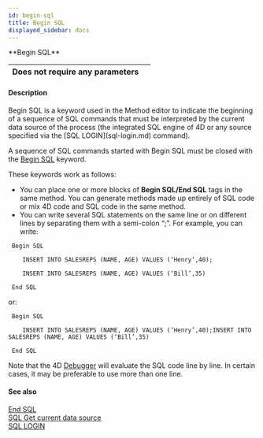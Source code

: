 ```yaml
---
id: begin-sql
title: Begin SQL
displayed_sidebar: docs
---
```


<!--REF #_command_.Begin SQL.Syntax-->**Begin SQL**<!-- END REF-->
<!--REF #_command_.Begin SQL.Params-->
| Does not require any parameters |  |
| --- | --- |

<!-- END REF-->

#### Description 

<!--REF #_command_.Begin SQL.Summary-->Begin SQL is a keyword used in the Method editor to indicate the beginning of a sequence of SQL commands that must be interpreted by the current data source of the process (the integrated SQL engine of 4D or any source specified via the [SQL LOGIN](sql-login.md) command).<!-- END REF--> 

A sequence of SQL commands started with Begin SQL must be closed with the [Begin SQL](begin-sql.md) keyword.

These keywords work as follows:

* You can place one or more blocks of **Begin SQL/End SQL** tags in the same method. You can generate methods made up entirely of SQL code or mix 4D code and SQL code in the same method.
* You can write several SQL statements on the same line or on different lines by separating them with a semi-colon “;”. For example, you can write:

```4d
 Begin SQL

    INSERT INTO SALESREPS (NAME, AGE) VALUES (‘Henry’,40);

    INSERT INTO SALESREPS (NAME, AGE) VALUES (‘Bill’,35)

 End SQL
```

or:

```4d
 Begin SQL

    INSERT INTO SALESREPS (NAME, AGE) VALUES (‘Henry’,40);INSERT INTO SALESREPS (NAME, AGE) VALUES (‘Bill’,35)

 End SQL
```

Note that the 4D [Debugger](/4Dv20R6/4D/14-R3/Debugger.300-1552188.en.html) will evaluate the SQL code line by line. In certain cases, it may be preferable to use more than one line.

#### See also 
[End SQL](end-sql.md)  
[SQL Get current data source](sql-get-current-data-source.md)  
[SQL LOGIN](sql-login.md)  